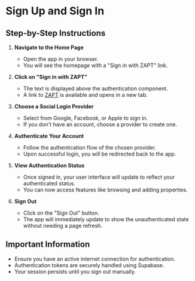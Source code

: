 # Sign Up and Sign In

## Step-by-Step Instructions

1. **Navigate to the Home Page**
   - Open the app in your browser.
   - You will see the homepage with a "Sign in with ZAPT" link.

2. **Click on "Sign in with ZAPT"**
   - The text is displayed above the authentication component.
   - A link to [ZAPT](https://www.zapt.ai) is available and opens in a new tab.

3. **Choose a Social Login Provider**
   - Select from Google, Facebook, or Apple to sign in.
   - If you don't have an account, choose a provider to create one.

4. **Authenticate Your Account**
   - Follow the authentication flow of the chosen provider.
   - Upon successful login, you will be redirected back to the app.

5. **View Authentication Status**
   - Once signed in, your user interface will update to reflect your authenticated status.
   - You can now access features like browsing and adding properties.

6. **Sign Out**
   - Click on the "Sign Out" button.
   - The app will immediately update to show the unauthenticated state without needing a page refresh.

## Important Information

- Ensure you have an active internet connection for authentication.
- Authentication tokens are securely handled using Supabase.
- Your session persists until you sign out manually.
